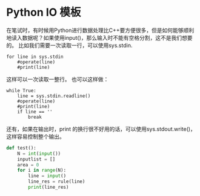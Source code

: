 # Python IO 模板

在笔试时，有时候用Python进行数据处理比C++要方便很多，但是如何能够顺利地读入数据呢？如果使用input()，那么输入时不能有空格分割，这不是我们想要的。 
比如我们需要一次读取一行，可以使用sys.stdin.

```
for line in sys.stdin
    #operate(line)
    #print(line)
```
这样可以一次读取一整行。 
也可以这样做：
```
while True:
    line = sys.stdin.readline()
    #operate(line)
    #print(line)
    if line == ''
        break
```
还有，如果在输出时，print 的换行很不好用的话，可以使用sys.stdout.write()，这样容易控制整个输出。





```python
def test():
    N = int(input())
    inputlist = []
    area = 0
    for i in range(N):
        line = input()
        line_res = rule(line)
        print(line_res)
```

